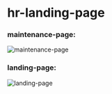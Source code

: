 # hr-landing-page

<h3>maintenance-page:</h3>
<img src="https://screenshotscdn.firefoxusercontent.com/images/8c302105-ce77-490d-9e15-b7d723202e0d.png" alt="maintenance-page">


<h3>landing-page:</h3>
<img src="https://screenshotscdn.firefoxusercontent.com/images/996e30bf-4741-46df-818c-2022f80d3ba8.png" alt="landing-page">
